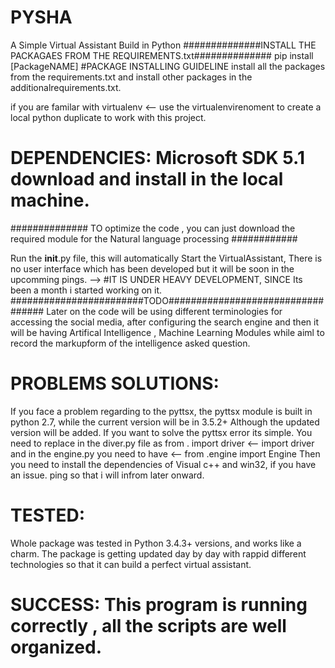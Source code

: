 # PYSHA
A Simple Virtual Assistant Build in Python
##############INSTALL THE PACKAGAES FROM THE REQUIREMENTS.txt##############
pip install [PackageNAME]
#PACKAGE INSTALLING GUIDELINE
install all the packages from the requirements.txt and install other packages in the additionalrequirements.txt.

if you are familar with virtualenv <-- use the virtualenvirenoment to create a local python duplicate to work with this project.

# DEPENDENCIES: Microsoft SDK 5.1 download and install in the local machine.
############## TO optimize the code , you can just download the required module for the Natural language processing ############

Run the __init__.py file, this will automatically Start the VirtualAssistant, There is no user interface which has been developed but it will be soon in the upcomming pings.
--> #IT IS UNDER HEAVY DEVELOPMENT, SINCE Its been a month i started working on it.
########################TODO##################################
Later on the code will be using different terminologies for accessing the social media, after configuring the search engine and then it will be having Artifical Intelligence , Machine Learning Modules while aiml to record the markupform of the intelligence asked question.

# PROBLEMS SOLUTIONS:
If you face a problem regarding  to the pyttsx, the pyttsx module is built in python 2.7, while the current version will be in 3.5.2+ Although the updated version will be added. If you want to solve the pyttsx error its simple. You need to replace in the diver.py file as 
from . import driver <-- import driver
and in the engine.py you need to have <-- from .engine import Engine
Then you need to install the dependencies of Visual c++ and win32, if you have an issue. ping so that i will infrom later onward.
# TESTED: 
Whole package was tested in Python 3.4.3+ versions, and works like a charm. The package is getting updated day by day with rappid different technologies so that it can build a perfect virtual assistant.
# SUCCESS: This program is running correctly , all the scripts are well organized. 
